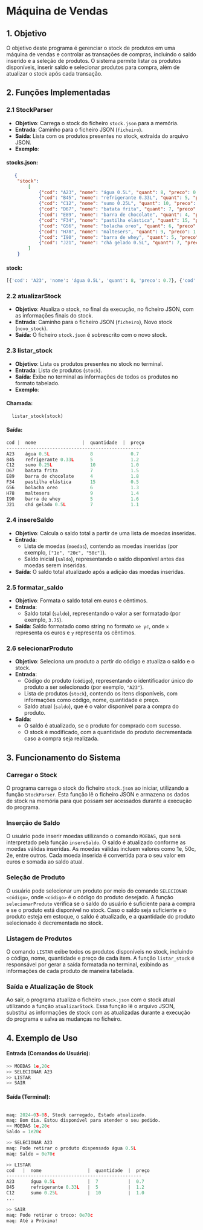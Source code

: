 # Máquina de Vendas

## 1. Objetivo

O objetivo deste programa é gerenciar o stock de produtos em uma máquina de vendas e controlar as transações de compras, incluindo o saldo inserido e a seleção de produtos. O sistema permite listar os produtos disponíveis, inserir saldo e selecionar produtos para compra, além de atualizar o stock após cada transação.

## 2. Funções Implementadas

### 2.1 **StockParser**

- **Objetivo**: Carrega o stock do ficheiro `stock.json` para a memória.
- **Entrada**: Caminho para o ficheiro JSON (`ficheiro`).
- **Saída**: Lista com os produtos presentes no stock, extraída do arquivo JSON.
- **Exemplo**:

#### stocks.json:
```json
   {
    "stock": 
        [
            {"cod": "A23", "nome": "água 0.5L", "quant": 8, "preco": 0.7},
            {"cod": "B45", "nome": "refrigerante 0.33L", "quant": 5, "preco": 1.2},
            {"cod": "C12", "nome": "sumo 0.25L", "quant": 10, "preco": 1.0},
            {"cod": "D67", "nome": "batata frita", "quant": 7, "preco": 1.5},
            {"cod": "E89", "nome": "barra de chocolate", "quant": 4, "preco": 1.8},
            {"cod": "F34", "nome": "pastilha elástica", "quant": 15, "preco": 0.5},
            {"cod": "G56", "nome": "bolacha oreo", "quant": 6, "preco": 1.3},
            {"cod": "H78", "nome": "maltesers", "quant": 9, "preco": 1.4},
            {"cod": "I90", "nome": "barra de whey", "quant": 5, "preco": 1.6},
            {"cod": "J21", "nome": "chá gelado 0.5L", "quant": 7, "preco": 1.1}
        ]
    }
```


#### stock:
```python
[{'cod': 'A23', 'nome': 'água 0.5L', 'quant': 8, 'preco': 0.7}, {'cod': 'B45', 'nome': 'refrigerante 0.33L', 'quant': 5, 'preco': 1.2}, {'cod': 'C12', 'nome': 'sumo 0.25L', 'quant': 10, 'preco': 1.0}, {'cod': 'D67', 'nome': 'batata frita', 'quant': 7, 'preco': 1.5}, {'cod': 'E89', 'nome': 'barra de chocolate', 'quant': 4, 'preco': 1.8}, {'cod': 'F34', 'nome': 'pastilha elástica', 'quant': 15, 'preco': 0.5}, {'cod': 'G56', 'nome': 'bolacha oreo', 'quant': 6, 'preco': 1.3}, {'cod': 'H78', 'nome': 'maltesers', 'quant': 9, 'preco': 1.4}, {'cod': 'I90', 'nome': 'barra de whey', 'quant': 5, 'preco': 1.6}, {'cod': 'J21', 'nome': 'chá gelado 0.5L', 'quant': 7, 'preco': 1.1}]
```
### 2.2 **atualizarStock**

- **Objetivo**: Atualiza o stock, no final da execução, no ficheiro JSON, com as informações finais do stock.
- **Entrada**: Caminho para o ficheiro JSON (`ficheiro`), Novo stock (`novo_stock`).
- **Saída**: O ficheiro `stock.json` é sobrescrito com o novo stock.

### 2.3 **listar_stock**

- **Objetivo**: Lista os produtos presentes no stock no terminal.
- **Entrada**: Lista de produtos (`stock`).
- **Saída**: Exibe no terminal as informações de todos os produtos no formato tabelado.
- **Exemplo**:

 #### Chamada:
  ```python
    listar_stock(stock)
  ```

  #### Saída:
  ```python
cod |  nome                 |  quantidade  |  preço
--------------------------------------------------
A23    água 0.5L               8              0.7  
B45    refrigerante 0.33L      5              1.2  
C12    sumo 0.25L              10             1.0  
D67    batata frita            7              1.5  
E89    barra de chocolate      4              1.8  
F34    pastilha elástica       15             0.5  
G56    bolacha oreo            6              1.3  
H78    maltesers               9              1.4  
I90    barra de whey           5              1.6  
J21    chá gelado 0.5L         7              1.1
  ```

### 2.4 **insereSaldo**

- **Objetivo**: Calcula o saldo total a partir de uma lista de moedas inseridas.
- **Entrada**: 
  - Lista de moedas (`moedas`), contendo as moedas inseridas (por exemplo, `["1e", "20c", "50c"]`).
  - Saldo inicial (`saldo`), representando o saldo disponível antes das moedas serem inseridas.
- **Saída**: O saldo total atualizado após a adição das moedas inseridas.

### 2.5 **formatar_saldo**

- **Objetivo**: Formata o saldo total em euros e cêntimos.
- **Entrada**: 
  - Saldo total (`saldo`), representando o valor a ser formatado (por exemplo, `3.75`).
- **Saída**: Saldo formatado como string no formato `xe yc`, onde `x` representa os euros e `y` representa os cêntimos.

### 2.6 **selecionarProduto**

- **Objetivo**: Seleciona um produto a partir do código e atualiza o saldo e o stock.
- **Entrada**: 
  - Código do produto (`código`), representando o identificador único do produto a ser selecionado (por exemplo, `"A23"`).
  - Lista de produtos (`stock`), contendo os itens disponíveis, com informações como código, nome, quantidade e preço.
  - Saldo atual (`saldo`), que é o valor disponível para a compra do produto.
- **Saída**: 
  - O saldo é atualizado, se o produto for comprado com sucesso.
  - O stock é modificado, com a quantidade do produto decrementada caso a compra seja realizada.
  
## 3. **Funcionamento do Sistema**

### **Carregar o Stock**
O programa carrega o stock do ficheiro `stock.json` ao iniciar, utilizando a função `StockParser`. Esta função lê o ficheiro JSON e armazena os dados de stock na memória para que possam ser acessados durante a execução do programa.

### **Inserção de Saldo**
O usuário pode inserir moedas utilizando o comando `MOEDAS`, que será interpretado pela função `insereSaldo`. O saldo é atualizado conforme as moedas válidas inseridas. As moedas válidas incluem valores como 1e, 50c, 2e, entre outros. Cada moeda inserida é convertida para o seu valor em euros e somada ao saldo atual.

### **Seleção de Produto**
O usuário pode selecionar um produto por meio do comando `SELECIONAR <código>`, onde `<código>` é o código do produto desejado. A função `selecionarProduto` verifica se o saldo do usuário é suficiente para a compra e se o produto está disponível no stock. Caso o saldo seja suficiente e o produto esteja em estoque, o saldo é atualizado, e a quantidade do produto selecionado é decrementada no stock.

### **Listagem de Produtos**
O comando `LISTAR` exibe todos os produtos disponíveis no stock, incluindo o código, nome, quantidade e preço de cada item. A função `listar_stock` é responsável por gerar a saída formatada no terminal, exibindo as informações de cada produto de maneira tabelada.

### **Saída e Atualização de Stock**
Ao sair, o programa atualiza o ficheiro `stock.json` com o stock atual utilizando a função `atualizarStock`. Essa função lê o arquivo JSON, substitui as informações de stock com as atualizadas durante a execução do programa e salva as mudanças no ficheiro.

## 4. **Exemplo de Uso**

#### Entrada (Comandos do Usuário):

```python
>> MOEDAS 1e,20c
>> SELECIONAR A23
>> LISTAR
>> SAIR
````
#### Saída (Terminal):
```python

maq: 2024-03-08, Stock carregado, Estado atualizado.
maq: Bom dia. Estou disponível para atender o seu pedido.
>> MOEDAS 1e,20c
Saldo = 1e20c

>> SELECIONAR A23
maq: Pode retirar o produto dispensado água 0.5L
maq: Saldo = 0e70c

>> LISTAR
cod   |  nome                 |  quantidade  |  preço
--------------------------------------------------
A23      água 0.5L            |  7           |  0.7  
B45      refrigerante 0.33L   |  5           |  1.2  
C12      sumo 0.25L           |  10          |  1.0  
...

>> SAIR
maq: Pode retirar o troco: 0e70c
maq: Até a Próxima!

```
```

